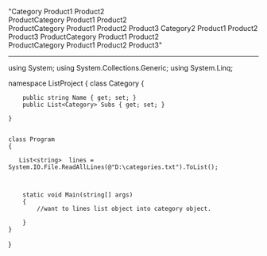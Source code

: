 "Category
      Product1
      Product2	
      ProductCategory
       Product1
       Product2  	 
	ProductCategory
	 Product1
	 Product2
      Product3
Category2
      Product1
      Product2
      Product3
      ProductCategory
       Product1
       Product2  	 
	ProductCategory
	 Product1
	 Product2
      Product3"
      
----------------------------  
using System;
using System.Collections.Generic;
using System.Linq;

namespace ListProject
{
    class Category
    {

        public string Name { get; set; }
        public List<Category> Subs { get; set; }

    }


    class Program
    {

       List<string>  lines = System.IO.File.ReadAllLines(@"D:\categories.txt").ToList();



        static void Main(string[] args)
        {
            //want to lines list object into category object. 
            
        }
    }
}

      
